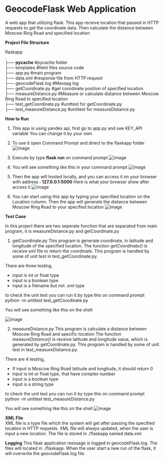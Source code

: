 # GeocodeFlask Web Application
A web app that utilizing flask. This app receive location that passed in HTTP requests to get the coordinate data. Then calculate the distance between Moscow Ring Road  and specified location

**Project File Structure**  

flaskapp    
.   
├── __pycache__             #pycache folder                         
├── templates               #html files source code     
├── app.py                  #main program       
├── data.xml                #response file from HTTP request        
├── geocodeFlask.log        #Messag log         
├── getCoordinate.py        #get coordinate position of specified location  
├── measureDistance.py      #Measure or calculate distance between Moscow Ring Road to specified location   
├── test_getCoordinate.py   #unittest for getCoordinate.py      
├── test_measureDistance.py #unittest for measureDistance.py 

**How to Run**
1. This app is using yandex api, first go to app.py and see KEY_API variable
You can change it by your own

2. To use it open Command Prompt and direct to the flaskapp folder
![image](https://user-images.githubusercontent.com/36868806/123754529-326c4980-d8e5-11eb-978b-633cb4514266.png)


3. Execute by type **flask run** on command prompt
![image](https://user-images.githubusercontent.com/36868806/123751979-8b86ae00-d8e2-11eb-8c5a-86ec3902d0ed.png)


4. You will see something like this in your command prompt
![image](https://user-images.githubusercontent.com/36868806/123755175-db1aa900-d8e5-11eb-955e-e90abdf1c80e.png)

5. Then the app will hosted locally, and you can access it on your browser with address : **127.0.0.1:5000**
Here is what your browser show after access it
![image](https://user-images.githubusercontent.com/36868806/123752412-f506bc80-d8e2-11eb-9658-a0549650d5ce.png)


6. You can start using this app by typing your specified location on the Location column. 
Then the app will generate the distance between Moscow Ring Road to your specified location
![image](https://user-images.githubusercontent.com/36868806/123752624-2c756900-d8e3-11eb-9a34-7d40c5e5e36b.png)




**Test Case**

In this project there are two seperate function that are separated from main program, it is measureDistance.py and getCoordinate.py

1. getCoordinate.py
This program is generate coordinate, in latitude and longitude of the specified location. 
The function _getCoordinate()_ is receive xml file to return the coordinate. 
This program is handled by some of unit test in test_getCoordinate.py.

There are three testing, 
- input is int or float type
- input is a boolean type
- input is a filename but not .xml type

to check the unit test you can run it by type this on command prompt
python -m unittest test_getCoordinate.py

You will see something like this on the shell

![image](https://user-images.githubusercontent.com/36868806/123753611-3ea3d700-d8e4-11eb-99b0-368b013d3f14.png)


2. measureDistance.py
This program is calculate a distance between Moscow Ring Road and specific location 
The function _measureDistance()_ is receive latitude and longitude value, which is generated by getCoordinate.py. 
This program is handled by some of unit test in test_measureDistance.py.

There are 4 testing, 
- If input is Moscow Ring Road latitude and longitude, it should return 0
- input is int or float type, that have complex number
- input is a boolean type
- input is a string type

to check the unit test you can run it by type this on command prompt
python -m unittest test_measureDistance.py

You will see something like this on the shell
![image](https://user-images.githubusercontent.com/36868806/123754409-0d77d680-d8e5-11eb-9f91-248a333368aa.png)

**XML File**  
XML file is a type file which the system will get after passing the specified location in HTTP requests.
XML file will always updated, when the user is input a new location. The file is stored in ./flaskapp named data.xml


**Logging** 
This flask application message is logged in geocodeFlask.log. The files will located in ./flaskapp.
When the user start a new run of the flask, it will overwrite the geocodeFlask.log file. 
